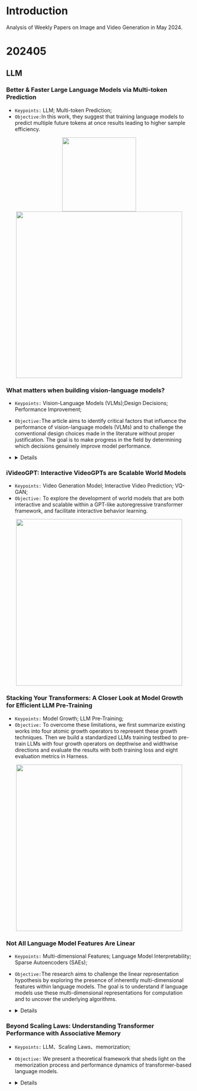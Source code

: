# Introduction
Analysis of Weekly Papers on Image and Video Generation in May 2024.

# 202405

## LLM

### Better & Faster Large Language Models via Multi-token Prediction 
- `Keypoints:`  LLM; Multi-token Prediction;
- `Objective:`In this work, they suggest that training language models to predict multiple future tokens at once results leading to higher sample efficiency.
<p align="center">
  <img src="https://github.com/user-attachments/assets/8371df83-d9c0-4087-b415-658e6304dfff" width="200" />
  <img src="https://github.com/user-attachments/assets/d6b00bb9-cf69-4af0-9543-2e9fe1c5a9f4" width="450" />
</p>



### What matters when building vision-language models? 
- `Keypoints:` Vision-Language Models (VLMs);Design Decisions; Performance Improvement;
- `Objective:`The article aims to identify critical factors that influence the performance of vision-language models (VLMs) and to challenge the conventional design choices made in the literature without proper justification. The goal is to make progress in the field by determining which decisions genuinely improve model performance.

-   <details>
    <summary>Details</summary>

    - `Method:`The researchers conducted extensive experiments on various aspects, including pre-trained models, architectural choices, data selection, and training methodologies. They developed Idefics2, an 8 billion parameter foundational VLM, which was tested and compared with other models. They also explored different design choices such as model architecture, connector modules, multimodal training procedures, and inference efficiency.


    - `Metric:` They achieved state-of-the-art performance within its size category across multiple benchmarks, often matching or exceeding the performance of models four times its size. The model demonstrated efficiency at inference and was released alongside the datasets used for its training, providing a resource for the VLM community. The performance was measured using various multimodal benchmarks like VQAv2, TextVQA, OKVQA, and COCO.
 
    - Finding 1. For a fixed number of parameters, the quality of the language model backbone has a higher impact on the performance of the final VLM than the quality of the vision backbone
    - Finding 2. The cross-attention architecture performs better than the fully autoregressive one when unimodal pre-trained backbones are kept frozen. However, when training the unimodal backbones, the fully autoregressive architecture outperforms the cross-attention one, even though the latter has more parameters.
    - Finding 3. Unfreezing the pre-trained backbones under the fully autoregressive architecture can lead to training divergences. Leveraging LoRA still adds expressivity to the training and stabilizes it.
    - Finding 4. Reducing the number of visual tokens with learned pooling significantly improves compute efficiency at training and inference while improving performance on downstream tasks.
    - Finding 5. Adapting a vision encoder pre-trained on fixed-size square images to preserve images’ original aspect ratio and resolution does not degrade performance while speeding up training and inference and reducing memory.
    - Finding 6. Splitting images into sub-images during training allow trading compute efficiency for more performance during inference. The increase in performance is particularly noticeable in tasks involving reading text in an image.

</details>


### iVideoGPT: Interactive VideoGPTs are Scalable World Models 

- `Keypoints:` Video Generation Model; Interactive Video Prediction; VQ-GAN;
- `Objective:` To explore the development of world models that are both interactive and scalable within a GPT-like autoregressive transformer framework, and facilitate interactive behavior learning.

<p align="center">
  <img src="https://github.com/user-attachments/assets/9eb94149-83d9-4357-93a8-f959f5b16639" width="450" />
</p>


### Stacking Your Transformers: A Closer Look at Model Growth for Efficient LLM Pre-Training
- `Keypoints:` Model Growth;  LLM Pre-Training;
- `Objective:` To overcome these limitations, we first summarize existing works into four atomic growth operators to represent these growth techniques. Then we build a standardized LLMs training testbed to pre-train LLMs with four growth operators on depthwise and widthwise directions and evaluate the results with both training loss and eight evaluation metrics in Harness.
<p align="center">
  <img src="https://github.com/user-attachments/assets/674fde34-bc06-4ec6-8259-0d5f5f81753d" width="450" />
</p>


### Not All Language Model Features Are Linear 
- `Keypoints:` Multi-dimensional Features; Language Model Interpretability; Sparse Autoencoders (SAEs);
- `Objective:`The research aims to challenge the linear representation hypothesis by exploring the presence of inherently multi-dimensional features within language models. The goal is to understand if language models use these multi-dimensional representations for computation and to uncover the underlying algorithms.

-   <details>
    <summary>Details</summary>
    
    - `Method:` The authors develop a method using sparse autoencoders to automatically discover multi-dimensional features within GPT-2 and Mistral 7B language models. They propose a superposition hypothesis that accounts for these new features and test for irreducible features using a theoretically grounded and empirically practical test.


    - `Metric:` The effectiveness of the discovered features is validated through intervention experiments on Mistral 7B and Llama 3 8B models, demonstrating that circular features are causally implicated in computing tasks involving modular arithmetic of days and months. The models' performance on these tasks is measured by comparing the highest logit valid token against the ground truth answer, showing a significant enhancement in understanding the models' internal representations.

</details>

### Beyond Scaling Laws: Understanding Transformer Performance with Associative Memory 
- `Keypoints:` LLM、Scaling Laws、memorization;
- `Objective:` We present a theoretical framework that sheds light on the memorization process and performance dynamics of transformer-based language models.

-   <details>
    <summary>Details</summary>
    
    - `Method:` We model the behavior of Transformers with associative memories using Hopfield networks, such that each transformer block effectively conducts an approximate nearest-neighbor search. Based on this, we design an energy function analogous to that in the modern continuous Hopfield network which provides an insightful explanation for the attention mechanism.

</details>

